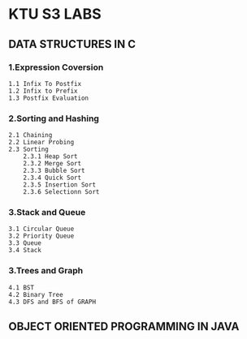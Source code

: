 
# KTU S3 LABS
## DATA STRUCTURES IN C
### 1.Expression Coversion
    1.1 Infix To Postfix
    1.2 Infix to Prefix
    1.3 Postfix Evaluation
### 2.Sorting and Hashing
    2.1 Chaining
    2.2 Linear Probing
    2.3 Sorting
        2.3.1 Heap Sort
        2.3.2 Merge Sort
        2.3.3 Bubble Sort
        2.3.4 Quick Sort
        2.3.5 Insertion Sort
        2.3.6 Selectionn Sort

### 3.Stack and Queue
    3.1 Circular Queue
    3.2 Priority Queue
    3.3 Queue
    3.4 Stack

### 3.Trees and Graph
    4.1 BST
    4.2 Binary Tree
    4.3 DFS and BFS of GRAPH
    
    
## OBJECT ORIENTED PROGRAMMING IN JAVA

